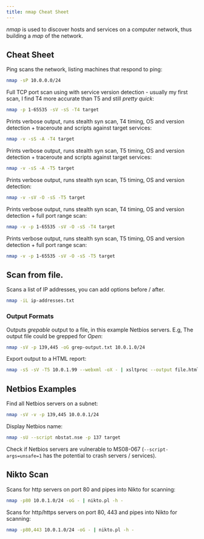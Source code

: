 ```yaml
---
title: nmap Cheat Sheet
---
```


<dfn>nmap</dfn> is used to discover hosts and services on a computer network, thus building a _map_ of the network.

## Cheat Sheet

Ping scans the network, listing machines that respond to ping:

```bash
nmap -sP 10.0.0.0/24
```

Full TCP port scan using with service version detection - usually my first scan, I find T4 more accurate than T5 and still _pretty quick_:

```bash
nmap -p 1-65535 -sV -sS -T4 target
```

Prints verbose output, runs stealth syn scan, T4 timing, OS and version detection + traceroute and scripts against target services:

```bash
nmap -v -sS -A -T4 target
```

Prints verbose output, runs stealth syn scan, T5 timing, OS and version detection + traceroute and scripts against target services:

```bash
nmap -v -sS -A -T5 target
```

Prints verbose output, runs stealth syn scan, T5 timing, OS and version detection:

```bash
nmap -v -sV -O -sS -T5 target
```

Prints verbose output, runs stealth syn scan, T4 timing, OS and version detection + full port range scan:

```bash
nmap -v -p 1-65535 -sV -O -sS -T4 target
```

Prints verbose output, runs stealth syn scan, T5 timing, OS and version detection + full port range scan:

```bash
nmap -v -p 1-65535 -sV -O -sS -T5 target
```

## Scan from file.

Scans a list of IP addresses, you can add options before / after.

```bash
nmap -iL ip-addresses.txt
```

### Output Formats

Outputs _grepable_ output to a file, in this example Netbios servers. E.g, The output file could be grepped for _Open_:

```bash
nmap -sV -p 139,445 -oG grep-output.txt 10.0.1.0/24
```

Export output to a HTML report:

```bash
nmap -sS -sV -T5 10.0.1.99 --webxml -oX - | xsltproc --output file.html -
```

## Netbios Examples

Find all Netbios servers on a subnet:

```bash
nmap -sV -v -p 139,445 10.0.0.1/24
```

Display Netbios name:

```bash
nmap -sU --script nbstat.nse -p 137 target
```

Check if Netbios servers are vulnerable to MS08-067 (`--script-args=unsafe=1` has the potential to crash servers / services).

## Nikto Scan

Scans for http servers on port 80 and pipes into Nikto for scanning:

```bash
nmap -p80 10.0.1.0/24 -oG - | nikto.pl -h -
```

Scans for http/https servers on port 80, 443 and pipes into Nikto for scanning:

```bash
nmap -p80,443 10.0.1.0/24 -oG - | nikto.pl -h -
```
